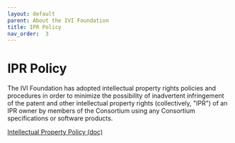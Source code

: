 ```yaml
---
layout: default
parent: About the IVI Foundation
title: IPR Policy
nav_order:  3
---
```


# IPR Policy

The IVI Foundation has adopted intellectual property rights policies and
procedures in order to minimize the possibility of inadvertent
infringement of the patent and other intellectual property rights
(collectively, "IPR") of an IPR owner by members of the Consortium using
any Consortium specifications or software products.

[Intellectual Property Policy (doc)](../downloads/Operating-Legal/Revised%20IPR%20Policy%202005-05-02.doc)
